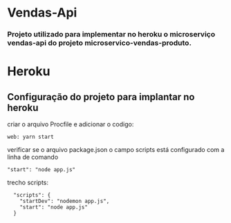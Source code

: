 # Vendas-Api

### Projeto utilizado para implementar no heroku o microserviço vendas-api do projeto microservico-vendas-produto.


# Heroku

## Configuração do projeto para implantar no heroku

criar o arquivo Procfile e adicionar o codigo:

```
web: yarn start
```

verificar se o arquivo package.json o campo scripts está configurado com a linha de comando

```
"start": "node app.js"
```

trecho scripts:

```
  "scripts": {
    "startDev": "nodemon app.js",
    "start": "node app.js"
  }
```
